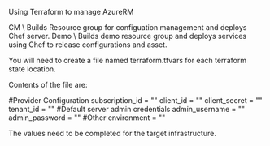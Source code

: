 Using Terraform to manage AzureRM

CM \ Builds Resource group for configuation management and deploys Chef server.
Demo \ Builds demo resource group and deploys services using Chef to release configurations and asset.


You will need to create a file named terraform.tfvars for each terraform state location.

Contents of the file are:

#Provider Configuration
subscription_id = ""
client_id = ""
client_secret = ""
tenant_id = ""
#Default server admin credentials
admin_username = ""
admin_password = ""
#Other
environment = ""

The values need to be completed for the target infrastructure.
